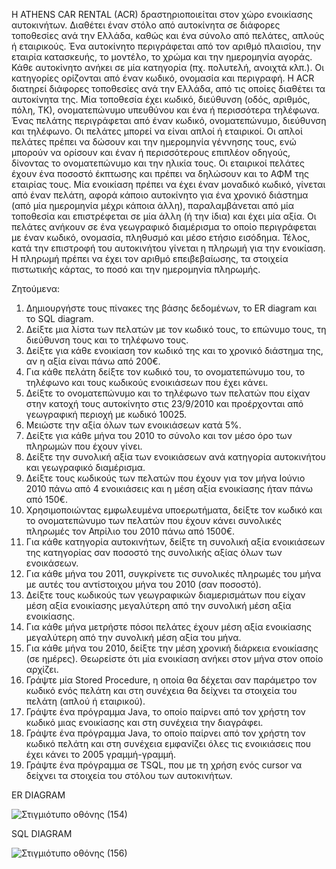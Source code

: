 Η ATHENS CAR RENTAL (ACR) δραστηριοποιείται στον χώρο ενοικίασης αυτοκινήτων. Διαθέτει έναν στόλο από αυτοκίνητα σε διάφορες τοποθεσίες ανά την Ελλάδα, καθώς και ένα σύνολο από πελάτες, απλούς ή εταιρικούς. Ένα αυτοκίνητο περιγράφεται από τον αριθμό πλαισίου, την εταιρία κατασκευής, το μοντέλο, το χρώμα και την ημερομηνία αγοράς. Κάθε αυτοκίνητο ανήκει σε μία κατηγορία (πχ. πολυτελή, ανοιχτά κλπ.). Οι κατηγορίες ορίζονται από έναν κωδικό, ονομασία και περιγραφή. Η ACR διατηρεί διάφορες τοποθεσίες ανά την Ελλάδα, από τις οποίες διαθέτει τα αυτοκίνητα της. Μία τοποθεσία έχει κωδικό, διεύθυνση (οδός, αριθμός, πόλη, ΤΚ), ονοματεπώνυμο υπευθύνου και ένα ή περισσότερα τηλέφωνα. Ένας πελάτης περιγράφεται από έναν κωδικό, ονοματεπώνυμο, διεύθυνση και τηλέφωνο. Οι πελάτες μπορεί να είναι απλοί ή εταιρικοί. Οι απλοί πελάτες πρέπει να δώσουν και την ημερομηνία γέννησης τους, ενώ μπορούν να ορίσουν και έναν ή περισσότερους επιπλέον οδηγούς, δίνοντας το ονοματεπώνυμο και την ηλικία τους. Οι εταιρικοί πελάτες έχουν ένα ποσοστό έκπτωσης και πρέπει να δηλώσουν και το ΑΦΜ της εταιρίας τους. Μία ενοικίαση πρέπει να έχει έναν μοναδικό κωδικό, γίνεται από έναν πελάτη, αφορά κάποιο αυτοκίνητο για ένα χρονικό διάστημα (από μία ημερομηνία μέχρι κάποια άλλη), παραλαμβάνεται από μία τοποθεσία και επιστρέφεται σε μία άλλη (ή την ίδια) και έχει μία αξία. Οι πελάτες ανήκουν σε ένα γεωγραφικό διαμέρισμα το οποίο περιγράφεται με έναν κωδικό, ονομασία, πληθυσμό και μέσο ετήσιο εισόδημα. Τέλος, κατά την επιστροφή του αυτοκινήτου γίνεται η πληρωμή για την ενοικίαση. Η πληρωμή πρέπει να έχει τον αριθμό επειβεβαίωσης, τα στοιχεία πιστωτικής κάρτας, το ποσό και την ημερομηνία πληρωμής.

Ζητούμενα:
1) Δημιουργήστε τους πίνακες της βάσης δεδομένων, το ER diagram και το SQL diagram.
2) Δείξτε μια λίστα των πελατών με τον κωδικό τους, το επώνυμο τους, τη διεύθυνση τους και το τηλέφωνο τους.
3) Δείξτε για κάθε ενοικίαση τον κωδικό της και το χρονικό διάστημα της, αν η αξία είναι πάνω από 200€.
4) Για κάθε πελάτη δείξτε τον κωδικό του, το ονοματεπώνυμο του, το τηλέφωνο και τους κωδικούς ενοικιάσεων που έχει κάνει.
5) Δείξτε το ονοματεπώνυμο και το τηλέφωνο των πελατών που είχαν στην κατοχή τους αυτοκίνητο στις 23/9/2010 και προέρχονται από γεωγραφική περιοχή με κωδικό 10025.
6) Μειώστε την αξία όλων των ενοικιάσεων κατά 5%.
7) Δείξτε για κάθε μήνα του 2010 το σύνολο και τον μέσο όρο των πληρωμών που έχουν γίνει.
8) Δείξτε την συνολική αξία των ενοικιάσεων ανά κατηγορία αυτοκινήτου και γεωγραφικό διαμέρισμα.
9) Δείξτε τους κωδικούς των πελατών που έχουν για τον μήνα Ιούνιο 2010 πάνω από 4 ενοικιάσεις και η μέση αξία ενοικίασης ήταν πάνω από 150€.
10) Χρησιμοποιώντας εμφωλευμένα υποερωτήματα, δείξτε τον κωδικό και το ονοματεπώνυμο των πελατών που έχουν κάνει συνολικές πληρωμές τον Απρίλιο του 2010 πάνω από 1500€.
11) Για κάθε κατηγορία αυτοκινήτων, δείξτε τη συνολική αξία ενοικιάσεων της κατηγορίας σαν ποσοστό της συνολικής αξίας όλων των ενοικάσεων.
12) Για κάθε μήνα του 2011, συγκρίνετε τις συνολικές πληρωμές του μήνα με αυτές του αντίστοιχου μήνα του 2010 (σαν ποσοστό).
13) Δείξτε τους κωδικούς των γεωγραφικών διαμερισμάτων που είχαν μέση αξία ενοικίασης μεγαλύτερη από την συνολική μέση αξία ενοικίασης.
14) Για κάθε μήνα μετρήστε πόσοι πελάτες έχουν μέση αξία ενοικίασης μεγαλύτερη από την συνολική μέση αξία του μήνα.
15) Για κάθε μήνα του 2010, δείξτε την μέση χρονική διάρκεια ενοικίασης (σε ημέρες). Θεωρείστε ότι μία ενοικίαση ανήκει στον μήνα στον οποίο αρχίζει.
16) Γράψτε μία Stored Procedure, η οποία θα δέχεται σαν παράμετρο τον κωδικό ενός πελάτη και στη συνέχεια θα δείχνει τα στοιχεία του πελάτη (απλού ή εταιρικού).
17) Γράψτε ένα πρόγραμμα Java, το οποίο παίρνει από τον χρήστη τον κωδικό μιας ενοικίασης και στη συνέχεια την διαγράφει.
18) Γράψτε ένα πρόγραμμα Java, το οποίο παίρνει από τον χρήστη τον κωδικό πελάτη και στη συνέχεια εμφανίζει όλες τις ενοικιάσεις που έχει κάνει το 2005 γραμμή-γραμμή.
19) Γράψτε ένα πρόγραμμα σε TSQL, που με τη χρήση ενός cursor να δείχνει τα στοιχεία του στόλου των αυτοκινήτων.

ER DIAGRAM

![Στιγμιότυπο οθόνης (154)](https://user-images.githubusercontent.com/57221590/145481919-127e43f6-2d4e-46d3-a8dc-8ec08f5a14f1.png)


SQL DIAGRAM

![Στιγμιότυπο οθόνης (156)](https://user-images.githubusercontent.com/57221590/145482007-51fda9d2-eb1f-4df8-a277-8a5b9efa79d9.png)


